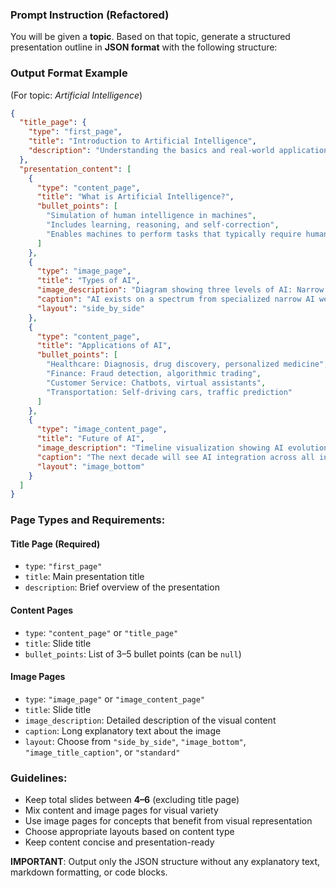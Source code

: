 ### **Prompt Instruction (Refactored)**

You will be given a **topic**. Based on that topic, generate a structured presentation outline in **JSON format** with the following structure:

### **Output Format Example**

(For topic: *Artificial Intelligence*)

```json
{
  "title_page": {
    "type": "first_page",
    "title": "Introduction to Artificial Intelligence",
    "description": "Understanding the basics and real-world applications of AI"
  },
  "presentation_content": [
    {
      "type": "content_page",
      "title": "What is Artificial Intelligence?",
      "bullet_points": [
        "Simulation of human intelligence in machines",
        "Includes learning, reasoning, and self-correction",
        "Enables machines to perform tasks that typically require human intelligence"
      ]
    },
    {
      "type": "image_page",
      "title": "Types of AI",
      "image_description": "Diagram showing three levels of AI: Narrow AI (current), General AI (theoretical), and Superintelligent AI (future concept)",
      "caption": "AI exists on a spectrum from specialized narrow AI we use today to theoretical superintelligent systems",
      "layout": "side_by_side"
    },
    {
      "type": "content_page",
      "title": "Applications of AI",
      "bullet_points": [
        "Healthcare: Diagnosis, drug discovery, personalized medicine",
        "Finance: Fraud detection, algorithmic trading",
        "Customer Service: Chatbots, virtual assistants",
        "Transportation: Self-driving cars, traffic prediction"
      ]
    },
    {
      "type": "image_content_page",
      "title": "Future of AI",
      "image_description": "Timeline visualization showing AI evolution from current applications to future developments with ethical considerations",
      "caption": "The next decade will see AI integration across all industries while addressing safety and ethical challenges",
      "layout": "image_bottom"
    }
  ]
}
```

### **Page Types and Requirements:**

#### **Title Page (Required)**
- `type`: `"first_page"`
- `title`: Main presentation title
- `description`: Brief overview of the presentation

#### **Content Pages**
- `type`: `"content_page"` or `"title_page"`
- `title`: Slide title
- `bullet_points`: List of 3–5 bullet points (can be `null`)

#### **Image Pages**
- `type`: `"image_page"` or `"image_content_page"`
- `title`: Slide title
- `image_description`: Detailed description of the visual content
- `caption`: Long explanatory text about the image
- `layout`: Choose from `"side_by_side"`, `"image_bottom"`, `"image_title_caption"`, or `"standard"`

### **Guidelines:**
- Keep total slides between **4–6** (excluding title page)
- Mix content and image pages for visual variety
- Use image pages for concepts that benefit from visual representation
- Choose appropriate layouts based on content type
- Keep content concise and presentation-ready

**IMPORTANT**: Output only the JSON structure without any explanatory text, markdown formatting, or code blocks.

